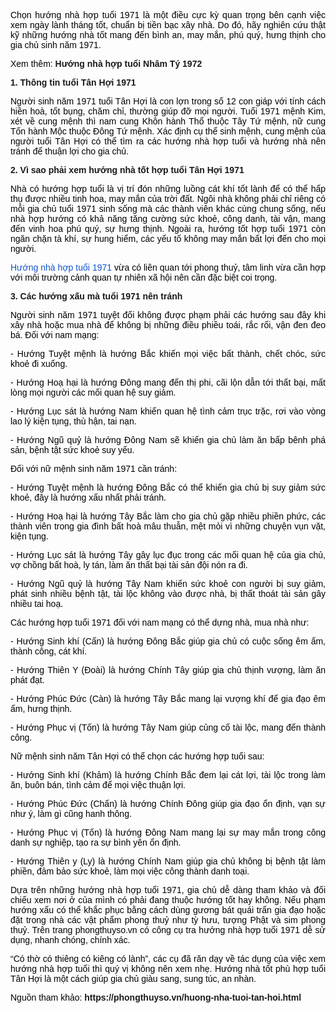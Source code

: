 <p dir="ltr" style="text-align:justify"><span style="font-family:arial,helvetica,sans-serif"><span style="font-size:14px"><span style="background-color:transparent; color:rgb(0, 0, 0)">Chọn hướng nhà hợp tuổi 1971 là một điều cực kỳ quan trọng bên cạnh việc xem ngày lành tháng tốt, chuẩn bị tiền bạc xây nhà. Do đó, hãy nghiên cứu thật kỹ những hướng nhà tốt mang đến bình an, may mắn, phú quý, hưng thịnh cho gia chủ sinh năm 1971.</span></span></span></p>

<p dir="ltr" style="text-align:justify"><span style="font-family:arial,helvetica,sans-serif"><span style="font-size:14px"><span style="background-color:transparent; color:rgb(0, 0, 0)">Xem thêm: </span><a href="https://myspace.com/phongthuyhoangtam/post/activity_profile_82316482_9ed42e983e494a1183e52ee1799f184c/comments" style="text-decoration-line: none;"><strong>Hướng nhà hợp tuổi Nhâm Tý 1972</strong></a></span></span></p>

<p dir="ltr" style="text-align:justify"><span style="font-family:arial,helvetica,sans-serif"><span style="font-size:14px"><strong>1. Thông tin tuổi Tân Hợi 1971</strong></span></span></p>

<p dir="ltr" style="text-align:justify"><span style="font-family:arial,helvetica,sans-serif"><span style="font-size:14px"><span style="background-color:transparent; color:rgb(0, 0, 0)">Người sinh năm 1971 tuổi Tân Hợi là con lợn trong số 12 con giáp với tính cách hiền hoà, tốt bụng, chăm chỉ, thường giúp đỡ mọi người. Tuổi 1971 mệnh Kim, xét về cung mệnh thì nam cung Khôn hành Thổ thuộc Tây Tứ mệnh, nữ cung Tốn hành Mộc thuộc Đông Tứ mệnh. Xác định cụ thể sinh mệnh, cung mệnh của người tuổi Tân Hợi có thể tìm ra các hướng nhà hợp tuổi và hướng nhà nên tránh để thuận lợi cho gia chủ.</span></span></span></p>

<p dir="ltr" style="text-align:justify"><span style="font-family:arial,helvetica,sans-serif"><span style="font-size:14px"><strong>2. Vì sao phải xem hướng nhà tốt hợp tuổi Tân Hợi 1971</strong></span></span></p>

<p dir="ltr" style="text-align:justify"><span style="font-family:arial,helvetica,sans-serif"><span style="font-size:14px"><span style="background-color:transparent; color:rgb(0, 0, 0)">Nhà có hướng hợp tuổi là vị trí đón những luồng cát khí tốt lành để có thể hấp thụ được nhiều tinh hoa, may mắn của trời đất. Ngôi nhà không phải chỉ riêng có mỗi gia chủ tuổi 1971 sinh sống mà các thành viên khác cùng chung sống, nếu nhà hợp hướng có khả năng tăng cường sức khoẻ, công danh, tài vận, mang đến vinh hoa phú quý, sự hưng thịnh. Ngoài ra, hướng tốt hợp tuổi 1971 còn ngăn chặn tà khí, sự hung hiểm, các yếu tố không may mắn bất lợi đến cho mọi người.</span></span></span></p>

<p dir="ltr" style="text-align:justify"><span style="font-family:arial,helvetica,sans-serif"><span style="font-size:14px"><a href="https://www.scoop.it/topic/huong-nha-theo-phong-thuy/p/4107102208/2019/04/22/xem-huong-nha-tuoi-tan-hoi-tuoi-tan-hoi-1971-hop-huong-nha-nao" style="text-decoration-line: none;"><span style="background-color:transparent; color:rgb(17, 85, 204)">Hướng nhà hợp tuổi 1971</span></a><span style="background-color:transparent; color:rgb(0, 0, 0)"> vừa có liên quan tới phong thuỷ, tâm linh vừa cần hợp với môi trường cảnh quan tự nhiên xã hội nên cần đặc biệt coi trọng.</span></span></span></p>

<p dir="ltr" style="text-align:justify"><span style="font-family:arial,helvetica,sans-serif"><span style="font-size:14px"><strong>3. Các hướng xấu mà tuổi 1971 nên tránh</strong></span></span></p>

<p dir="ltr" style="text-align:justify"><span style="font-family:arial,helvetica,sans-serif"><span style="font-size:14px"><span style="background-color:transparent; color:rgb(0, 0, 0)">Người sinh năm 1971 tuyệt đối không được phạm phải các hướng sau đây khi xây nhà hoặc mua nhà để không bị những điều phiều toái, rắc rối, vận đen đeo bá. Đối với nam mạng:</span></span></span></p>

<p dir="ltr" style="text-align:justify"><span style="font-family:arial,helvetica,sans-serif"><span style="font-size:14px"><span style="background-color:transparent; color:rgb(0, 0, 0)">- Hướng Tuyệt mệnh là hướng Bắc khiến mọi việc bất thành, chết chóc, sức khoẻ đi xuống.</span></span></span></p>

<p dir="ltr" style="text-align:justify"><span style="font-family:arial,helvetica,sans-serif"><span style="font-size:14px"><span style="background-color:transparent; color:rgb(0, 0, 0)">- Hướng Hoạ hại là hướng Đông mang đến thị phi, cãi lộn dẫn tới thất bại, mất lòng mọi người các mối quan hệ suy giảm.</span></span></span></p>

<p dir="ltr" style="text-align:justify"><span style="font-family:arial,helvetica,sans-serif"><span style="font-size:14px"><span style="background-color:transparent; color:rgb(0, 0, 0)">- Hướng Lục sát là hướng Nam khiến quan hệ tình cảm trục trặc, rơi vào vòng lao lý kiện tụng, thù hận, tai nạn.</span></span></span></p>

<p dir="ltr" style="text-align:justify"><span style="font-family:arial,helvetica,sans-serif"><span style="font-size:14px"><span style="background-color:transparent; color:rgb(0, 0, 0)">- Hướng Ngũ quỷ là hướng Đông Nam sẽ khiến gia chủ làm ăn bấp bênh phá sản, bệnh tật sức khoẻ suy yếu.</span></span></span></p>

<p dir="ltr" style="text-align:justify"><span style="font-family:arial,helvetica,sans-serif"><span style="font-size:14px"><span style="background-color:transparent; color:rgb(0, 0, 0)">Đối với nữ mệnh sinh năm 1971 cần tránh:</span></span></span></p>

<p dir="ltr" style="text-align:justify"><span style="font-family:arial,helvetica,sans-serif"><span style="font-size:14px"><span style="background-color:transparent; color:rgb(0, 0, 0)">- Hướng Tuyệt mệnh là hướng Đông Bắc có thể khiến gia chủ bị suy giảm sức khoẻ, đây là hướng xấu nhất phải tránh.</span></span></span></p>

<p dir="ltr" style="text-align:justify"><span style="font-family:arial,helvetica,sans-serif"><span style="font-size:14px"><span style="background-color:transparent; color:rgb(0, 0, 0)">- Hướng Hoạ hại là hướng Tây Bắc làm cho gia chủ gặp nhiều phiền phức, các thành viên trong gia đình bất hoà mâu thuẫn, mệt mỏi vì những chuyện vụn vặt, kiện tụng.</span></span></span></p>

<p dir="ltr" style="text-align:justify"><span style="font-family:arial,helvetica,sans-serif"><span style="font-size:14px"><span style="background-color:transparent; color:rgb(0, 0, 0)">- Hướng Lục sát là hướng Tây gây lục đục trong các mối quan hệ của gia chủ, vợ chồng bất hoà, ly tán, làm ăn thất bại tài sản đội nón ra đi.</span></span></span></p>

<p dir="ltr" style="text-align:justify"><span style="font-family:arial,helvetica,sans-serif"><span style="font-size:14px"><span style="background-color:transparent; color:rgb(0, 0, 0)">- Hướng Ngũ quỷ là hướng Tây Nam khiến sức khoẻ con người bị suy giảm, phát sinh nhiều bệnh tật, tài lộc không vào được nhà, bị thất thoát tài sản gây nhiều tai hoạ.</span></span></span></p>

<p dir="ltr" style="text-align:justify"><span style="font-family:arial,helvetica,sans-serif"><span style="font-size:14px"><span style="background-color:transparent; color:rgb(0, 0, 0)">Các hướng hợp tuổi 1971 đối với nam mạng có thể dựng nhà, mua nhà như:</span></span></span></p>

<p dir="ltr" style="text-align:justify"><span style="font-family:arial,helvetica,sans-serif"><span style="font-size:14px"><span style="background-color:transparent; color:rgb(0, 0, 0)">- Hướng Sinh khí (Cấn) là hướng Đông Bắc giúp gia chủ có cuộc sống êm ấm, thành công, cát khí.</span></span></span></p>

<p dir="ltr" style="text-align:justify"><span style="font-family:arial,helvetica,sans-serif"><span style="font-size:14px"><span style="background-color:transparent; color:rgb(0, 0, 0)">- Hướng Thiên Y (Đoài) là hướng Chính Tây giúp gia chủ thịnh vượng, làm ăn phát đạt.</span></span></span></p>

<p dir="ltr" style="text-align:justify"><span style="font-family:arial,helvetica,sans-serif"><span style="font-size:14px"><span style="background-color:transparent; color:rgb(0, 0, 0)">- Hướng Phúc Đức (Càn) là hướng Tây Bắc mang lại vượng khí để gia đạo êm ấm, hưng thịnh.</span></span></span></p>

<p dir="ltr" style="text-align:justify"><span style="font-family:arial,helvetica,sans-serif"><span style="font-size:14px"><span style="background-color:transparent; color:rgb(0, 0, 0)">- Hướng Phục vị (Tốn) là hướng Tây Nam giúp củng cố tài lộc, mang đến thành công.</span></span></span></p>

<p dir="ltr" style="text-align:justify"><span style="font-family:arial,helvetica,sans-serif"><span style="font-size:14px"><span style="background-color:transparent; color:rgb(0, 0, 0)">Nữ mệnh sinh năm Tân Hợi có thể chọn các hướng hợp tuổi sau:</span></span></span></p>

<p dir="ltr" style="text-align:justify"><span style="font-family:arial,helvetica,sans-serif"><span style="font-size:14px"><span style="background-color:transparent; color:rgb(0, 0, 0)">- Hướng Sinh khí (Khảm) là hướng Chính Bắc đem lại cát lợi, tài lộc trong làm ăn, buôn bán, tình cảm để mọi việc thuận lợi.</span></span></span></p>

<p dir="ltr" style="text-align:justify"><span style="font-family:arial,helvetica,sans-serif"><span style="font-size:14px"><span style="background-color:transparent; color:rgb(0, 0, 0)">- Hướng Phúc Đức (Chấn) là hướng Chính Đông giúp gia đạo ổn định, vạn sự như ý, làm gì cũng hanh thông.</span></span></span></p>

<p dir="ltr" style="text-align:justify"><span style="font-family:arial,helvetica,sans-serif"><span style="font-size:14px"><span style="background-color:transparent; color:rgb(0, 0, 0)">- Hướng Phục vị (Tốn) là hướng Đông Nam mang lại sự may mắn trong công danh sự nghiệp, tạo ra sự bình yên ổn định.</span></span></span></p>

<p dir="ltr" style="text-align:justify"><span style="font-family:arial,helvetica,sans-serif"><span style="font-size:14px"><span style="background-color:transparent; color:rgb(0, 0, 0)">- Hướng Thiên y (Ly) là hướng Chính Nam giúp gia chủ không bị bệnh tật làm phiền, đảm bảo sức khoẻ, làm mọi việc công thành danh toại.</span></span></span></p>

<p dir="ltr" style="text-align:justify"><span style="font-family:arial,helvetica,sans-serif"><span style="font-size:14px"><span style="background-color:transparent; color:rgb(0, 0, 0)">Dựa trên những hướng nhà hợp tuổi 1971, gia chủ dễ dàng tham khảo và đối chiếu xem nơi ở của mình có phải đang thuộc hướng tốt hay không. Nếu phạm hướng xấu có thể khắc phục bằng cách dùng gương bát quái trấn gia đạo hoặc đặt trong nhà các vật phẩm phong thuỷ như tỳ hưu, tượng Phật và sim phong thuỷ. Trên trang phongthuyso.vn có công cụ tra hướng nhà hợp tuổi 1971 dễ sử dụng, nhanh chóng, chính xác.</span></span></span></p>

<p dir="ltr" style="text-align:justify"><span style="font-family:arial,helvetica,sans-serif"><span style="font-size:14px"><span style="background-color:transparent; color:rgb(0, 0, 0)">&ldquo;Có thờ có thiêng có kiêng có lành&rdquo;, các cụ đã răn dạy về tác dụng của việc xem hướng nhà hợp tuổi thì quý vị không nên xem nhẹ. Hướng nhà tốt phù hợp tuổi Tân Hợi là một cách giúp gia chủ giàu sang, sung túc, an nhàn.</span></span></span></p>

<div><span style="font-family:arial,helvetica,sans-serif"><span style="font-size:14px"><span style="background-color:transparent; color:rgb(0, 0, 0)">Nguồn tham khảo: </span><a href="https://phongthuyso.vn/huong-nha-tuoi-tan-hoi.html" style="text-decoration-line: none;"><strong>https://phongthuyso.vn/huong-nha-tuoi-tan-hoi.html</strong></a></span></span></div>
